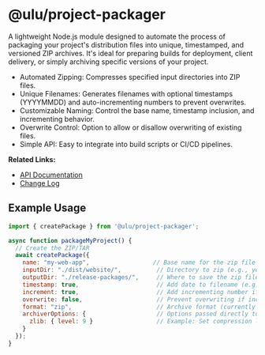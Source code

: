 # @ulu/project-packager

A lightweight Node.js module designed to automate the process of packaging your project's distribution files into unique, timestamped, and versioned ZIP archives. It's ideal for preparing builds for deployment, client delivery, or simply archiving specific versions of your project.

- Automated Zipping: Compresses specified input directories into ZIP files.
- Unique Filenames: Generates filenames with optional timestamps (YYYYMMDD) and auto-incrementing numbers to prevent overwrites.
- Customizable Naming: Control the base name, timestamp inclusion, and incrementing behavior.
- Overwrite Control: Option to allow or disallow overwriting of existing files.
- Simple API: Easy to integrate into build scripts or CI/CD pipelines.

**Related Links:**

- [API Documentation](https://jscherbe.github.io/project-packager/)
- [Change Log](CHANGELOG.md)

## Example Usage

```js
import { createPackage } from '@ulu/project-packager';

async function packageMyProject() {
  // Create the ZIP/TAR
  await createPackage({
    name: "my-web-app",                  // Base name for the zip file
    inputDir: "./dist/website/",          // Directory to zip (e.g., your build output)
    outputDir: "./release-packages/",     // Where to save the zip file
    timestamp: true,                      // Add date to filename (e.g., my-web-app-20250627.zip)
    increment: true,                      // Add incrementing number if file exists (e.g., my-web-app-20250627-1.zip)
    overwrite: false,                     // Prevent overwriting if increment is false and file exists
    format: "zip",                        // Archive format (currently only 'zip' is robustly tested with archiver)
    archiverOptions: {                    // Options passed directly to 'archiver'
      zlib: { level: 9 }                  // Example: Set compression level
    }
  });
}

```


